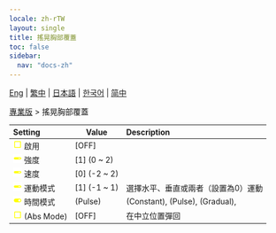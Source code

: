 ```yaml
---
locale: zh-rTW
layout: single
title: 搖晃胸部覆蓋
toc: false
sidebar:
  nav: "docs-zh"
---
```

[Eng](/dancexr/menu/2025.4/actor/shake_boobs_overlay) | [繁中](/tw/dancexr/menu/2025.4/actor/shake_boobs_overlay) | [日本語](/jp/dancexr/menu/2025.4/actor/shake_boobs_overlay) | [한국어](/kr/dancexr/menu/2025.4/actor/shake_boobs_overlay) | [简中](/zh/dancexr/menu/2025.4/actor/shake_boobs_overlay)

[專業版](../menu#專業版) > 搖晃胸部覆蓋



| Setting | Value | Description |
| :--- | --- | :--- |
|<nobr> ![check_off icon](/images/icon/ic_check_off.png)  啟用</nobr>| [OFF] | 
|<nobr> ![slider icon](/images/icon/ic_slider.png)  強度</nobr>| [1] (0 ~ 2) | 
|<nobr> ![slider icon](/images/icon/ic_slider.png)  速度</nobr>| [0] (-2 ~ 2) | 
|<nobr> ![slider icon](/images/icon/ic_slider.png)  運動模式</nobr>| [1] (-1 ~ 1) | 選擇水平、垂直或兩者（設置為0）運動
|<nobr> ![toggle_on icon](/images/icon/ic_toggle_on.png)  時間模式</nobr>| (Pulse) | (Constant), (Pulse), (Gradual), 
|<nobr> ![check_off icon](/images/icon/ic_check_off.png)  (Abs Mode)</nobr>| [OFF] | 在中立位置彈回

